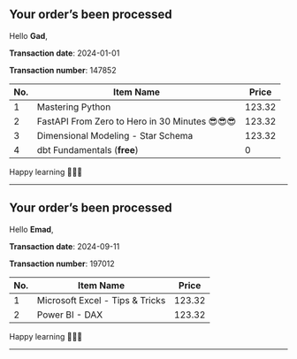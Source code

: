 ## Your order’s been processed

Hello **Gad**,

**Transaction date**: 2024-01-01

**Transaction number**: 147852

| No. | Item Name                                   | Price  |
| --- | ------------------------------------------- | ------ |
| 1   | Mastering Python                            | 123.32 |
| 2   | FastAPI From Zero to Hero in 30 Minutes 😎😎😎 | 123.32 |
| 3   | Dimensional Modeling - Star Schema          | 123.32 |
| 4   | dbt Fundamentals (**free**)                 | 0      |

Happy learning 🚀🚀🚀

---
## Your order’s been processed

Hello **Emad**,

**Transaction date**: 2024-09-11

**Transaction number**: 197012

| No. | Item Name                       | Price  |
| --- | ------------------------------- | ------ |
| 1   | Microsoft Excel - Tips & Tricks | 123.32 |
| 2   | Power BI - DAX                  | 123.32 |

Happy learning 🚀🚀🚀

---
